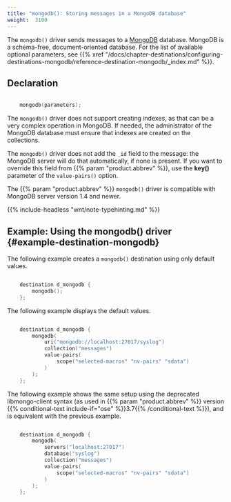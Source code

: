 ```yaml
---
title: "mongodb(): Storing messages in a MongoDB database"
weight:  3100
---
```

<!-- DISCLAIMER: This file is based on the syslog-ng Open Source Edition documentation https://github.com/balabit/syslog-ng-ose-guides/commit/2f4a52ee61d1ea9ad27cb4f3168b95408fddfdf2 and is used under the terms of The syslog-ng Open Source Edition Documentation License. The file has been modified by Axoflow. -->

The `mongodb()` driver sends messages to a [MongoDB](https://www.mongodb.com/) database. MongoDB is a schema-free, document-oriented database. For the list of available optional parameters, see {{% xref "/docs/chapter-destinations/configuring-destinations-mongodb/reference-destination-mongodb/_index.md" %}}.


## Declaration

```c

    mongodb(parameters);

```


The `mongodb()` driver does not support creating indexes, as that can be a very complex operation in MongoDB. If needed, the administrator of the MongoDB database must ensure that indexes are created on the collections.

The `mongodb()` driver does not add the `_id` field to the message: the MongoDB server will do that automatically, if none is present. If you want to override this field from {{% param "product.abbrev" %}}, use the **key()** parameter of the `value-pairs()` option.

The {{% param "product.abbrev" %}} `mongodb()` driver is compatible with MongoDB server version 1.4 and newer.

{{% include-headless "wnt/note-typehinting.md" %}}


## Example: Using the mongodb() driver {#example-destination-mongodb}

The following example creates a `mongodb()` destination using only default values.

```c

    destination d_mongodb {
        mongodb();
    };

```

The following example displays the default values.

```c

    destination d_mongodb {
        mongodb(
            uri("mongodb://localhost:27017/syslog")
            collection("messages")
            value-pairs(
                scope("selected-macros" "nv-pairs" "sdata")
            )
        );
    };

```

The following example shows the same setup using the deprecated libmongo-client syntax (as used in {{% param "product.abbrev" %}} version {{% conditional-text include-if="ose" %}}3.7{{% /conditional-text %}}), and is equivalent with the previous example.

```c

    destination d_mongodb {
        mongodb(
            servers("localhost:27017")
            database("syslog")
            collection("messages")
            value-pairs(
                scope("selected-macros" "nv-pairs" "sdata")
            )
        );
    };

```

